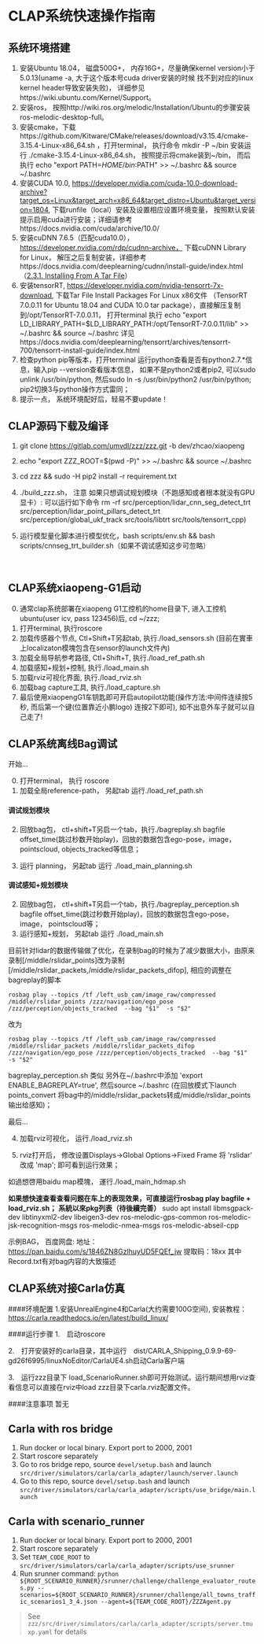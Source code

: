 # CLAP系统快速操作指南



## 系统环境搭建

1. 安装Ubuntu 18.04， 磁盘500G+， 内存16G+，尽量确保kernel version小于5.0.13(uname -a, 大于这个版本号cuda driver安装的时候 找不到对应的linux kernel header导致安装失败)， 详细参见https://wiki.ubuntu.com/Kernel/Support。
2. 安装ros， 按照http://wiki.ros.org/melodic/Installation/Ubuntu的步骤安装ros-melodic-desktop-full。
3. 安装cmake，下载https://github.com/Kitware/CMake/releases/download/v3.15.4/cmake-3.15.4-Linux-x86_64.sh ，打开terminal， 执行命令 mkdir -P ~/bin 安装运行 ./cmake-3.15.4-Linux-x86_64.sh， 按照提示将cmake装到~/bin， 而后执行 echo "export PATH=$HOME/bin:$PATH" >> ~/.bashrc && source ~/.bashrc
4. 安装CUDA 10.0, https://developer.nvidia.com/cuda-10.0-download-archive?target_os=Linux&target_arch=x86_64&target_distro=Ubuntu&target_version=1804, 下载runfile（local）安装及设置相应设置环境变量， 按照默认安装提示启用cuda进行安装；详细请参考https://docs.nvidia.com/cuda/archive/10.0/
5. 安装cuDNN 7.6.5（匹配cuda10.0），https://developer.nvidia.com/rdp/cudnn-archive， 下载cuDNN Library for Linux， 解压之后复制安装，详细参考https://docs.nvidia.com/deeplearning/cudnn/install-guide/index.html（[2.3.1. Installing From A Tar File](https://docs.nvidia.com/deeplearning/cudnn/install-guide/index.html#installlinux-tar)）
6. 安装tensorRT, https://developer.nvidia.com/nvidia-tensorrt-7x-download, 下载Tar File Install Packages For Linux x86文件 （TensorRT 7.0.0.11 for Ubuntu 18.04 and CUDA 10.0 tar package），直接解压复制到/opt/TensorRT-7.0.0.11， 打开terminal 执行 echo "export LD_LIBRARY_PATH=$LD_LIBRARY_PATH:/opt/TensorRT-7.0.0.11/lib" >> ~/.bashrc && source ~/.bashrc 详见https://docs.nvidia.com/deeplearning/tensorrt/archives/tensorrt-700/tensorrt-install-guide/index.html 
7. 检查python pip等版本，打开terminal 运行python查看是否有python2.7.*信息，输入pip --version查看版本信息， 如果不是python2或者pip2, 可以sudo unlink /usr/bin/python, 然后sudo ln -s /usr/bin/python2 /usr/bin/python; pip2切换3与python操作方式雷同；
8. 提示一点， 系统环境配好后，轻易不要update！



## CLAP源码下载及编译

1.  git clone https://gitlab.com/umvdl/zzz/zzz.git -b dev/zhcao/xiaopeng

2.  echo "export ZZZ_ROOT=$(pwd -P)" >> ~/.bashrc && source ~/.bashrc

3.  cd zzz && sudo -H pip2 install -r requirement.txt

4. ./build_zzz.sh，  注意 如果只想调试规划模块（不跑感知或者根本就没有GPU显卡）: 可以运行如下命令 rm -rf src/perception/lidar_cnn_seg_detect_trt src/perception/lidar_point_pillars_detect_trt src/perception/global_ukf_track src/tools/libtrt src/tools/tensorrt_cpp)

5. 运行模型量化脚本进行模型优化，bash scripts/env.sh && bash scripts/cnnseg_trt_builder.sh（如果不调试感知这步可忽略）

​     

## CLAP系统xiaopeng-G1启动

0. 通常clap系统部署在xiaopeng G1工控机的home目录下,  进入工控机ubuntu(user icv, pass 123456)后, cd ~/zzz;
1. 打开terminal, 执行roscore
2. 加载传感器个节点, Ctl+Shift+T另起tab, 执行./load_sensors.sh (目前在實車上localizaton模塊包含在sensor的launch文件內)
3. 加载全局导航参考路径, Ctl+Shift+T, 执行./load_ref_path.sh
4. 加载感知+规划+控制, 执行./load_main.sh
5. 加载rviz可视化界面, 执行./load_rviz.sh
6. 加载bag capture工具, 执行./load_capture.sh
7. 最后使用xiaopengG1车钥匙即可开启autopilot功能(操作方法:中间件连续按5秒, 而后第一个键(位置靠近小鹏logo) 连按2下即可), 如不出意外车子就可以自己走了!



## CLAP系统离线Bag调试

开始...

0. 打开terminal， 执行 roscore
1. 加载全局reference-path， 另起tab 运行./load_ref_path.sh

#### 调试规划模块

2. 回放bag包， ctl+shift+T另启一个tab，执行./bagreplay.sh bagfile offset_time(跳过秒数开始play)，回放的数据包含ego-pose，image， pointscloud, objects_tracked等信息；

3. 运行 planning， 另起tab 运行 ./load_main_planning.sh

#### 调试感知+规划模块

2. 回放bag包， ctl+shift+T另启一个tab，执行./bagreplay_perception.sh bagfile offset_time(跳过秒数开始play)，回放的数据包含ego-pose，image， pointscloud等；
3. 运行感知+规划， 另起tab 运行 ./load_main.sh


目前针对lidar的数据传输做了优化，在录制bag的时候为了减少数据大小，由原来录制[/middle/rslidar_points]改为录制[/middle/rslidar_packets,/middle/rslidar_packets_difop], 相应的调整在bagreplay的脚本
```
rosbag play --topics /tf /left_usb_cam/image_raw/compressed /middle/rslidar_points /zzz/navigation/ego_pose /zzz/perception/objects_tracked  --bag "$1"  -s "$2" 
```
改为
```
rosbag play --topics /tf /left_usb_cam/image_raw/compressed /middle/rslidar_packets /middle/rslidar_packets_difop /zzz/navigation/ego_pose /zzz/perception/objects_tracked  --bag "$1"  -s "$2" 
```

bagreplay_perception.sh 类似
另外在~/.bashrc中添加 'export ENABLE_BAGREPLAY=true', 然后source ~/.bashrc (在回放模式下launch points_convert 将bag中的/middle/rslidar_packets转成/middle/rslidar_points输出给感知)；


最后...

4. 加载rviz可视化， 运行./load_rviz.sh

5. rviz打开后， 修改设置Displays->Global Options->Fixed Frame 将 'rslidar' 改成 'map'; 即可看到运行效果；

如過想啓用baidu map模塊， 運行./load_main_hdmap.sh

**如果想快速查看查看问题在车上的表现效果，可直接运行rosbag play bagfile + load_rviz.sh；** 
**系統以來pkg列表（待後續完善）**
sudo apt install libmsgpack-dev libtinyxml2-dev libeigen3-dev ros-melodic-gps-common ros-melodic-jsk-recognition-msgs ros-melodic-nmea-msgs ros-melodic-abseil-cpp



示例BAG， 百度网盘: 
地址：https://pan.baidu.com/s/1846ZN8GzlhuyUD5FQEf_jw
提取码：18xx
其中Record.txt有对bag内容的大致描述


## CLAP系统对接Carla仿真
####环境配置
1.安装UnrealEngine4和Carla(大约需要100G空间), 安装教程：https://carla.readthedocs.io/en/latest/build_linux/

####运行步骤
1.　启动roscore

2.　打开安装好的carla目录，其中运行　dist/CARLA_Shipping_0.9.9-69-gd26f6995/linuxNoEditor/CarlaUE4.sh启动Carla客户端

3.　运行zzz目录下 load_ScenarioRunner.sh即可开始测试。运行期间想用rviz查看信息可以直接在rviz中load zzz目录下carla.rviz配置文件。

####注意事项
暂无

## Carla with ros bridge
1. Run docker or local binary. Export port to 2000, 2001
1. Start roscore separately
1. Go to ros bridge repo, source `devel/setup.bash` and launch `src/driver/simulators/carla/carla_adapter/launch/server.launch`
1. Go to this repo, source `devel/setup.bash` and launch `src/driver/simulators/carla/carla_adapter/scripts/use_bridge/main.launch`

## Carla with scenario_runner
1. Run docker or local binary. Export port to 2000, 2001
1. Start roscore separately
1. Set `TEAM_CODE_ROOT` to `src/driver/simulators/carla/carla_adapter/scripts/use_srunner`
1. Run srunner command: `python ${ROOT_SCENARIO_RUNNER}/srunner/challenge/challenge_evaluator_routes.py --scenarios=${ROOT_SCENARIO_RUNNER}/srunner/challenge/all_towns_traffic_scenarios1_3_4.json --agent=${TEAM_CODE_ROOT}/ZZZAgent.py`

> See `zzz/src/driver/simulators/carla/carla_adapter/scripts/server.tmuxp.yaml` for details



